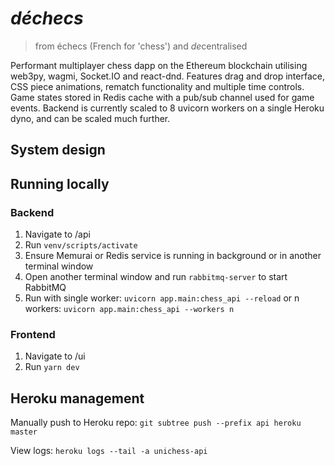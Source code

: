 # _d&eacute;checs_

> from &eacute;checs (French for 'chess') and *de*centralised

Performant multiplayer chess dapp on the Ethereum blockchain utilising web3py, wagmi, Socket.IO and react-dnd. Features drag and drop interface, CSS piece animations, rematch functionality and multiple time controls. Game states stored in Redis cache with a pub/sub channel used for game events. Backend is currently scaled to 8 uvicorn workers on a single Heroku dyno, and can be scaled much further.

<!-- ![Screenshot of gameplay](images/play.png) -->

## System design

<!-- TODO: diagram and short description of architecture -->

## Running locally

### Backend

1. Navigate to /api
2. Run `venv/scripts/activate`
3. Ensure Memurai or Redis service is running in background or in another terminal window
4. Open another terminal window and run `rabbitmq-server` to start RabbitMQ
5. Run with single worker: `uvicorn app.main:chess_api --reload` or n workers: `uvicorn app.main:chess_api --workers n`

### Frontend

1. Navigate to /ui
2. Run `yarn dev`

## Heroku management

Manually push to Heroku repo: `git subtree push --prefix api heroku master`

View logs: `heroku logs --tail -a unichess-api`
